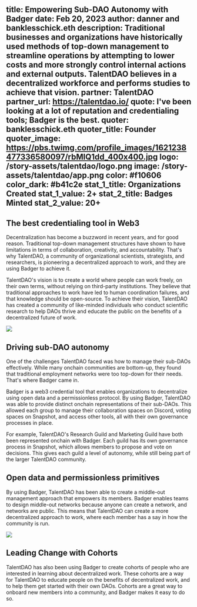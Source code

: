 title: Empowering Sub-DAO Autonomy with Badger
date: Feb 20, 2023
author: danner and banklesschick.eth
description: Traditional businesses and organizations have historically used methods of top-down management to streamline operations by attempting to lower costs and more strongly control internal actions and external outputs. TalentDAO believes in a decentralized workforce and performs studies to achieve that vision.
partner: TalentDAO
partner_url: https://talentdao.io/
quote: I've been looking at a lot of reputation and credentialing tools; Badger is the best.
quoter: banklesschick.eth
quoter_title: Founder
quoter_image: https://pbs.twimg.com/profile_images/1621238477336580097/rbMlQ1dd_400x400.jpg
logo: /story-assets/talentdao/logo.png
image: /story-assets/talentdao/app.png
color: #f10606
color_dark: #b41c2e
stat_1_title: Organizations Created
stat_1_value: 2+
stat_2_title: Badges Minted
stat_2_value: 20+
---
## The best credentialing tool in Web3

Decentralization has become a buzzword in recent years, and for good reason. Traditional top-down management structures have shown to have limitations in terms of collaboration, creativity, and accountability. That's why TalentDAO, a community of organizational scientists, strategists, and researchers, is pioneering a decentralized approach to work, and they are using Badger to achieve it.

TalentDAO's vision is to create a world where people can work freely, on their own terms, without relying on third-party institutions. They believe that traditional approaches to work have led to human coordination failures, and that knowledge should be open-source. To achieve their vision, TalentDAO has created a community of like-minded individuals who conduct scientific research to help DAOs thrive and educate the public on the benefits of a decentralized future of work.

![](/story-assets/talentdao/behaviors.png)

## Driving sub-DAO autonomy

One of the challenges TalentDAO faced was how to manage their sub-DAOs effectively. While many onchain communities are bottom-up, they found that traditional employment networks were too top-down for their needs. That's where Badger came in.

Badger is a web3 credential tool that enables organizations to decentralize using open data and a permissionless protocol. By using Badger, TalentDAO was able to provide distinct onchain representations of their sub-DAOs. This allowed each group to manage their collaboration spaces on Discord, voting spaces on Snapshot, and access other tools, all with their own governance processes in place.

For example, TalentDAO's Research Guild and Marketing Guild have both been represented onchain with Badger. Each guild has its own governance process in Snapshot, which allows members to propose and vote on decisions. This gives each guild a level of autonomy, while still being part of the larger TalentDAO community.

## Open data and permissionless primitives

By using Badger, TalentDAO has been able to create a middle-out management approach that empowers its members. Badger enables teams to design middle-out networks because anyone can create a network, and networks are public. This means that TalentDAO can create a more decentralized approach to work, where each member has a say in how the community is run.

![](/story-assets/talentdao/leading-change.png)

## Leading Change with Cohorts

TalentDAO has also been using Badger to create cohorts of people who are interested in learning about decentralized work. These cohorts are a way for TalentDAO to educate people on the benefits of decentralized work, and to help them get started with their own DAOs. Cohorts are a great way to onboard new members into a community, and Badger makes it easy to do so.